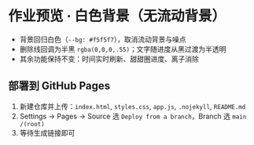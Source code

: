 # 作业预览 · 白色背景（无流动背景）

- 背景回归白色（`--bg: #f5f5f7`），取消流动背景与噪点
- 删除线回调为半黑 `rgba(0,0,0,.55)`；文字随进度从黑过渡为半透明
- 其余功能保持不变：时间实时刷新、甜甜圈进度、离子消除

## 部署到 GitHub Pages
1. 新建仓库并上传：`index.html`, `styles.css`, `app.js`, `.nojekyll`, `README.md`
2. Settings → Pages → Source 选 `Deploy from a branch`，Branch 选 `main /(root)`
3. 等待生成链接即可
